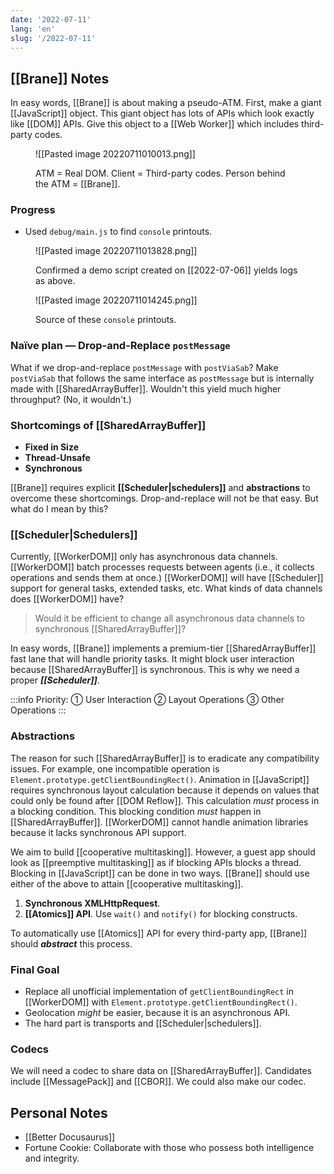 ```yaml
---
date: '2022-07-11'
lang: 'en'
slug: '/2022-07-11'
---
```


## [[Brane]] Notes

In easy words, [[Brane]] is about making a pseudo-ATM.
First, make a giant [[JavaScript]] object.
This giant object has lots of APIs which look exactly like [[DOM]] APIs.
Give this object to a [[Web Worker]] which includes third-party codes.

<figure>

![[Pasted image 20220711010013.png]]

<figcaption>

ATM = Real DOM.
Client = Third-party codes.
Person behind the ATM = [[Brane]].

</figcaption>
</figure>

### Progress

- Used `debug/main.js` to find `console` printouts.

<figure>

![[Pasted image 20220711013828.png]]

<figcaption>

Confirmed a demo script created on [[2022-07-06]] yields logs as above.

</figcaption>
</figure>

<figure>

![[Pasted image 20220711014245.png]]

<figcaption>

Source of these `console` printouts.

</figcaption>
</figure>

### Naïve plan — Drop-and-Replace `postMessage`

What if we drop-and-replace `postMessage` with `postViaSab`?
Make `postViaSab` that follows the same interface as `postMessage` but is internally made with [[SharedArrayBuffer]].
Wouldn't this yield much higher throughput? (No, it wouldn't.)

### Shortcomings of [[SharedArrayBuffer]]

- **Fixed in Size**
- **Thread-Unsafe**
- **Synchronous**

[[Brane]] requires explicit **[[Scheduler|schedulers]]** and **abstractions** to overcome these shortcomings.
Drop-and-replace will not be that easy.
But what do I mean by this?

### [[Scheduler|Schedulers]]

Currently, [[WorkerDOM]] only has asynchronous data channels.
[[WorkerDOM]] batch processes requests between agents (i.e., it collects operations and sends them at once.)
[[WorkerDOM]] will have [[Scheduler]] support for general tasks, extended tasks, etc.
What kinds of data channels does [[WorkerDOM]] have?

> Would it be efficient to change all asynchronous data channels to synchronous [[SharedArrayBuffer]]?

In easy words, [[Brane]] implements a premium-tier [[SharedArrayBuffer]] fast lane that will handle priority tasks.
It might block user interaction because [[SharedArrayBuffer]] is synchronous. This is why we need a proper **_[[Scheduler]]_**.

:::info
Priority: ① User Interaction ② Layout Operations ③ Other Operations
:::

### Abstractions

The reason for such [[SharedArrayBuffer]] is to eradicate any compatibility issues.
For example, one incompatible operation is `Element.prototype.getClientBoundingRect()`.
Animation in [[JavaScript]] requires synchronous layout calculation because it depends on values that could only be found after [[DOM Reflow]].
This calculation _must_ process in a blocking condition.
This blocking condition _must_ happen in [[SharedArrayBuffer]].
[[WorkerDOM]] cannot handle animation libraries because it lacks synchronous API support.

We aim to build [[cooperative multitasking]].
However, a guest app should look as [[preemptive multitasking]] as if blocking APIs blocks a thread.
Blocking in [[JavaScript]] can be done in two ways.
[[Brane]] should use either of the above to attain [[cooperative multitasking]].

1. **Synchronous XMLHttpRequest**.
2. **[[Atomics]] API**. Use `wait()` and `notify()` for blocking constructs.

To automatically use [[Atomics]] API for every third-party app, [[Brane]] should **_abstract_** this process.

### Final Goal

- Replace all unofficial implementation of `getClientBoundingRect` in [[WorkerDOM]] with `Element.prototype.getClientBoundingRect()`.
- Geolocation _might_ be easier, because it is an asynchronous API.
- The hard part is transports and [[Scheduler|schedulers]].

### Codecs

We will need a codec to share data on [[SharedArrayBuffer]].
Candidates include [[MessagePack]] and [[CBOR]].
We could also make our codec.

## Personal Notes

- [[Better Docusaurus]]
- Fortune Cookie: Collaborate with those who possess both intelligence and integrity.
